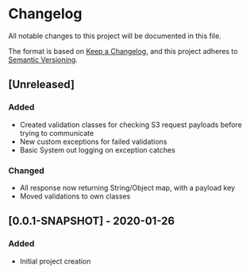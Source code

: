 # Changelog
All notable changes to this project will be documented in this file.

The format is based on [Keep a Changelog](https://keepachangelog.com/en/1.0.0/),
and this project adheres to [Semantic Versioning](https://semver.org/spec/v2.0.0.html).

## [Unreleased]
### Added
- Created validation classes for checking S3 request payloads before trying to communicate
- New custom exceptions for failed validations
- Basic System out logging on exception catches

### Changed
- All response now returning String/Object map, with a payload key
- Moved validations to own classes

## [0.0.1-SNAPSHOT] - 2020-01-26
### Added
- Initial project creation

